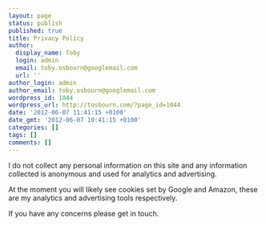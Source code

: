 ```yaml
---
layout: page
status: publish
published: true
title: Privacy Policy
author:
  display_name: Toby
  login: admin
  email: toby.osbourn@googlemail.com
  url: ''
author_login: admin
author_email: toby.osbourn@googlemail.com
wordpress_id: 1044
wordpress_url: http://tosbourn.com/?page_id=1044
date: '2012-06-07 11:41:15 +0100'
date_gmt: '2012-06-07 10:41:15 +0100'
categories: []
tags: []
comments: []
---
```

<p>I do not collect any personal information on this site and any information collected is anonymous and used for analytics and advertising.</p>
<p>At the moment you will likely see cookies set by Google and Amazon, these are my analytics and advertising tools respectively.</p>
<p>If you have any concerns please get in touch.</p>

